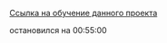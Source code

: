 [Ссылка на обучение данного проекта](https://rutube.ru/video/62ea8200410ae4b0f53a7b759f03ea52/)

остановился на 00:55:00
